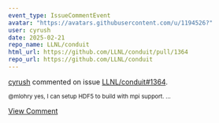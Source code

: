 ```yaml
---
event_type: IssueCommentEvent
avatar: "https://avatars.githubusercontent.com/u/1194526?"
user: cyrush
date: 2025-02-21
repo_name: LLNL/conduit
html_url: https://github.com/LLNL/conduit/pull/1364
repo_url: https://github.com/LLNL/conduit
---
```


<a href='https://github.com/cyrush' target='_blank'>cyrush</a> commented on issue <a href='https://github.com/LLNL/conduit/pull/1364' target='_blank'>LLNL/conduit#1364</a>.

<small>@mlohry  yes, I can setup HDF5 to build with mpi support. ...</small>

<a href='https://github.com/LLNL/conduit/pull/1364' target='_blank'>View Comment</a>